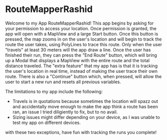 # RouteMapperRashid
Welcome to my App RouteMapperRashid! This app begins by asking for your permission to access your location. Once permission is granted, the app will open with a MapView and
a large Start button. Once this button is pressed, the map zooms in on the user's location and will begin to track the route the user takes, using PolyLines to trace this
route. Only when the user "travels" at least 30 meters will the app draw a line. Once the user has finished their run, they can press the "End Route" button, which will
bring up a Modal that displays a MapView with the entire route and the total distance traveled. The "extra feature" that my app has is that it is tracking the user's location
in real time, instead of making the user trace their own route. There is also a "Continue" button which, when pressed, will allow the user to start a new run and resets all
previous variables. 

The limitations to my app include the following:
  - Travels is in quotations because sometimes the location will spazz out and accidentally move enough to make the app think a route has been ran, an issue I tried diligiently 
    to fix, but to no avail. 
  - Sizing issues might differ depending on your device, as I was unable to test my app on different devices.

with these two exceptions, have fun with tracking the runs you complete!
